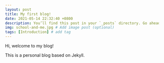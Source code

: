 ```yaml
---
layout: post
title: My first blog!
date: 2021-05-14 22:32:40 +0800
description: You’ll find this post in your `_posts` directory. Go ahead and edit it and re-build the site to see your changes. # Add post description (optional)
img: school-and-me.jpg # Add image post (optional)
tags: [Introduction] # add tag
---
```


Hi, welcome to my blog! 

This is a personal blog based on Jekyll.
